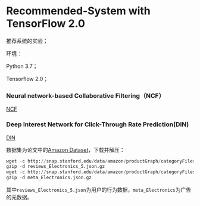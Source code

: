 # Recommended-System with TensorFlow 2.0

推荐系统的实验；

环境：

Python 3.7；

Tensorflow 2.0；



### Neural network-based Collaborative Filtering（NCF）

[NCF](NCF)



### Deep Interest Network for Click-Through Rate Prediction(DIN)

[DIN](DIN)

数据集为论文中的[Amazon Dataset](http://jmcauley.ucsd.edu/data/amazon/)，下载并解压：

```python
wget -c http://snap.stanford.edu/data/amazon/productGraph/categoryFiles/reviews_Electronics_5.json.gz
gzip -d reviews_Electronics_5.json.gz
wget -c http://snap.stanford.edu/data/amazon/productGraph/categoryFiles/meta_Electronics.json.gz
gzip -d meta_Electronics.json.gz
```

其中`reviews_Electronics_5.json`为用户的行为数据，`meta_Electronics`为广告的元数据。